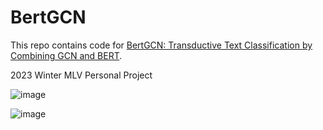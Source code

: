 # BertGCN
This repo contains code for [BertGCN: Transductive Text Classification by Combining GCN and BERT](https://arxiv.org/abs/2105.05727).

2023 Winter MLV Personal Project

![image](https://github.com/bidulki-99/BertGCN/assets/97289852/e1fa8064-7952-4346-9fa8-95a6e25caec5)

![image](https://github.com/bidulki-99/BertGCN/assets/97289852/461103f8-28f7-46a5-8cb2-52edce40a586)
